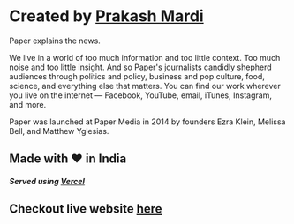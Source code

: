 # Created by [Prakash Mardi](https://www.instagram.com/_strawberrybiryani/)

Paper explains the news.

We live in a world of too much information and too little context. Too much noise and too little insight. And so Paper's journalists candidly shepherd audiences through politics and policy, business and pop culture, food, science, and everything else that matters. You can find our work wherever you live on the internet — Facebook, YouTube, email, iTunes, Instagram, and more.

Paper was launched at Paper Media in 2014 by founders Ezra Klein, Melissa Bell, and Matthew Yglesias.

## Made with ❤️ in India

##### Served using [Vercel](https://vercel.com/)

## Checkout live website [here](https://blogs-eight-lyart.vercel.app/)
